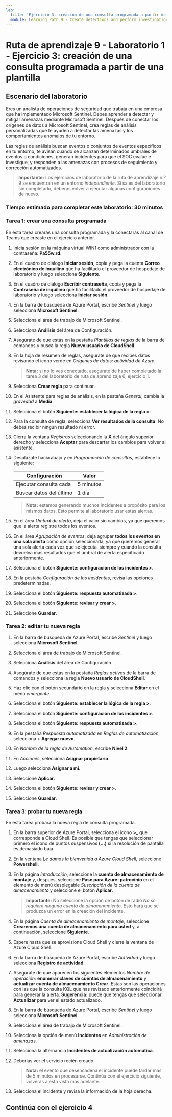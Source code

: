 ```yaml
---
lab:
  title: 'Ejercicio 3: creación de una consulta programada a partir de una plantilla'
  module: Learning Path 9 - Create detections and perform investigations using Microsoft Sentinel
---
```


# Ruta de aprendizaje 9 - Laboratorio 1 - Ejercicio 3: creación de una consulta programada a partir de una plantilla

## Escenario del laboratorio

Eres un analista de operaciones de seguridad que trabaja en una empresa que ha implementado Microsoft Sentinel. Debes aprender a detectar y mitigar amenazas mediante Microsoft Sentinel. Después de conectar los orígenes de datos a Microsoft Sentinel, crea reglas de análisis personalizadas que te ayuden a detectar las amenazas y los comportamientos anómalos de tu entorno.

Las reglas de análisis buscan eventos o conjuntos de eventos específicos en tu entorno, te avisan cuando se alcanzan determinados umbrales de eventos o condiciones, generan incidentes para que el SOC evalúe e investigue, y responden a las amenazas con procesos de seguimiento y corrección automatizados.

>**Importante:** Los ejercicios de laboratorio de la ruta de aprendizaje n.º 9 se encuentran en un entorno *independiente*. Si sales del laboratorio sin completarlo, deberás volver a ejecutar algunas configuraciones de nuevo.

### Tiempo estimado para completar este laboratorio: 30 minutos

### Tarea 1: crear una consulta programada

En esta tarea crearás una consulta programada y la conectarás al canal de Teams que creaste en el ejercicio anterior.

1. Inicia sesión en la máquina virtual WIN1 como administrador con la contraseña: **Pa55w.rd**.  

1. En el cuadro de diálogo **Iniciar sesión**, copia y pega la cuenta **Correo electrónico de inquilino** que ha facilitado el proveedor de hospedaje de laboratorio y luego selecciona **Siguiente**.

1. En el cuadro de diálogo **Escribir contraseña**, copia y pega la **Contraseña de inquilino** que ha facilitado el proveedor de hospedaje de laboratorio y luego selecciona **Iniciar sesión**.

1. En la barra de búsqueda de Azure Portal, escribe *Sentinel* y luego selecciona **Microsoft Sentinel**.

1. Selecciona el área de trabajo de Microsoft Sentinel.

1. Selecciona **Análisis** del área de Configuración.

1. Asegúrate de que estás en la pestaña *Plantillas de reglas* de la barra de comandos y busca la regla **Nuevo usuario de CloudShell**.

1. En la hoja de resumen de reglas, asegúrate de que recibes datos revisando el icono verde en *Orígenes de datos: actividad de Azure*.

    >**Nota:** si no lo ves conectado, asegúrate de haber completado la tarea 3 del laboratorio de ruta de aprendizaje 6, ejercicio 1.

1. Selecciona **Crear regla** para continuar.

1. En el Asistente para reglas de análisis, en la pestaña *General*, cambia la *gravedad* a **Media**.

1. Selecciona el botón **Siguiente: establecer la lógica de la regla >**:

1. Para la consulta de regla, selecciona **Ver resultados de la consulta**. No debes recibir ningún resultado ni error.

1. Cierra la ventana *Registros* seleccionando la **X** del ángulo superior derecho y selecciona **Aceptar** para descartar los cambios para volver al asistente.

1. Desplázate hacia abajo y en *Programación de consultas*, establece lo siguiente:

    |Configuración|Valor|
    |---|---|
    |Ejecutar consulta cada|5 minutos|
    |Buscar datos del último|1 día|

    >**Nota:** estamos generando muchos incidentes a propósito para los mismos datos. Esto permite al laboratorio usar estas alertas.

1. En el área *Umbral de alerta*, deja el valor sin cambios, ya que queremos que la alerta registre todos los eventos.

1. En el área *Agrupación de eventos*, deja agrupar **todos los eventos en una sola alerta** como opción seleccionada, ya que queremos generar una sola alerta cada vez que se ejecuta, siempre y cuando la consulta devuelva más resultados que el umbral de alerta especificado anteriormente.

1. Selecciona el botón **Siguiente: configuración de los incidentes >**.

1. En la pestaña *Configuración de los incidentes*, revisa las opciones predeterminadas.

1. Selecciona el botón **Siguiente: respuesta automatizada >**.

1. Selecciona el botón **Siguiente: revisar y crear >**.
  
1. Seleccione **Guardar**.

### Tarea 2: editar tu nueva regla

1. En la barra de búsqueda de Azure Portal, escribe *Sentinel* y luego selecciona **Microsoft Sentinel**.

1. Selecciona el área de trabajo de Microsoft Sentinel.

1. Selecciona **Análisis** del área de Configuración.

1. Asegúrate de que estás en la pestaña *Reglas activas* de la barra de comandos y selecciona la regla **Nuevo usuario de CloudShell**.

1. Haz clic con el botón secundario en la regla y selecciona **Editar** en el menú *emergente*.

1. Selecciona el botón **Siguiente: establecer la lógica de la regla >**.

1. Selecciona el botón **Siguiente: configuración de los incidentes >**.

1. Selecciona el botón **Siguiente: respuesta automatizada >**.

1. En la pestaña *Respuesta automatizada* en *Reglas de automatización*, selecciona **+ Agregar nuevo**.

1. En *Nombre de la regla de Automation*, escribe **Nivel 2**.

1. En *Acciones*, selecciona **Asignar propietario**.

1. Luego selecciona **Asignar a mí**.

1. Seleccione **Aplicar**.

1. Selecciona el botón **Siguiente: revisar y crear >**.
  
1. Seleccione **Guardar**.

### Tarea 3: probar tu nueva regla

En esta tarea probará la nueva regla de consulta programada.

1. En la barra superior de Azure Portal, selecciona el icono **>_** que corresponde a Cloud Shell. Es posible que tengas que seleccionar primero el icono de puntos suspensivos **(...)** si la resolución de pantalla es demasiado baja.

1. En la ventana *Le damos la bienvenida a Azure Cloud Shell*, seleccione **Powershell**.

1. En la página *Introducción*, seleccione la **cuenta de almacenamiento de montaje** y, después, seleccione **Pase para Azure: patrocinio** en el elemento de menú desplegable *Suscripción de la cuenta de almacenamiento* y seleccione el botón **Aplicar**.

    >**Importante:** No seleccione la opción de botón de radio *No se requiere ninguna cuenta de almacenamiento*. Esto hará que se produzca un error en la creación del incidente.

1. En la página *Cuenta de almacenamiento de montaje*, seleccione **Crearemos una cuenta de almacenamiento para usted** y, a continuación, seleccione **Siguiente**.

1. Espere hasta que se aprovisione Cloud Shell y cierre la ventana de Azure Cloud Shell.

1. En la barra de búsqueda de Azure Portal, escribe *Actividad* y luego selecciona **Registro de actividad**.

1. Asegúrate de que aparecen los siguientes elementos *Nombre de operación*: **enumerar claves de cuentas de almacenamiento** y **actualizar cuenta de almacenamiento Crear**. Estas son las operaciones con las que la consulta KQL que has revisado anteriormente coincidirá para generar la alerta. **Sugerencia:** puede que tengas que seleccionar **Actualizar** para ver el estado actualizado.

1. En la barra de búsqueda de Azure Portal, escribe *Sentinel* y luego selecciona **Microsoft Sentinel**.

1. Selecciona el área de trabajo de Microsoft Sentinel.

1. Selecciona la opción de menú **Incidentes** en *Administración de amenazas*.

1. Selecciona la alternancia **Incidentes de actualización automática**.

1. Deberías ver el servicio recién creado.

    >**Nota:** el evento que desencadena el incidente puede tardar más de 5 minutos en procesarse. Continúa con el ejercicio siguiente, volverás a esta vista más adelante.

1. Selecciona el incidente y revisa la información de la hoja derecha.

## Continúa con el ejercicio 4
